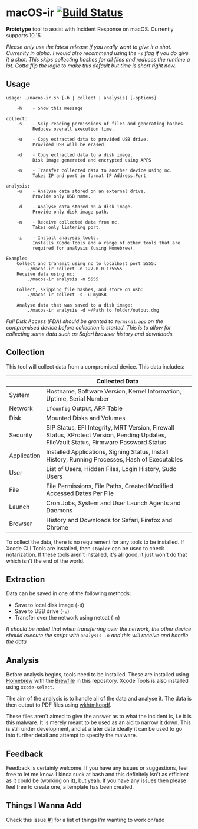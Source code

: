 # macOS-ir    [![Build Status](https://travis-ci.com/SynAckJack/macOS-ir.svg?token=whrMKztabPiqqCNsQeJt&branch=master)](https://travis-ci.com/SynAckJack/macOS-ir)

__Prototype__ tool to assist with Incident Response on macOS. Currently supports 10.15.

_Please only use the latest release if you really want to give it a shot. Currenlty in alpha. I would also recommend using the `-s` flag if you do give it a shot. This skips collecting hashes for all files and reduces the runtime a lot. Gotta flip the logic to make this default but time is short right now._

## Usage

```
usage: ./macos-ir.sh [-h | collect | analysis] [-options]

	-h    - Show this message

collect:
	-s    - Skip reading permissions of files and generating hashes.
		  Reduces overall execution time.
		    
	-u    - Copy extracted data to provided USB drive. 
		  Provided USB will be erased.

	-d    - Copy extracted data to a disk image. 
		  Disk image generated and encrypted using APFS

	-n    - Transfer collected data to another device using nc. 
		  Takes IP and port in format IP Address:Port

analysis:
	-u    - Analyse data stored on an external drive. 
		  Provide only USB name.

	-d    - Analyse data stored on a disk image.
		  Provide only disk image path.

	-n    - Receive collected data from nc. 
		  Takes only listening port.

	-i    - Install analysis tools. 
		  Installs XCode Tools and a range of other tools that are
		  required for analysis (using Homebrew).

Example:
	Collect and transmit using nc to localhost port 5555:
		./macos-ir collect -n 127.0.0.1:5555
	Receive data using nc:
		./macos-ir analysis -n 5555

	Collect, skipping file hashes, and store on usb:
		./macos-ir collect -s -u myUSB
		
	Analyse data that was saved to a disk image:
		./macos-ir analysis -d ~/Path to folder/output.dmg
```

_Full Disk Access (FDA) should be granted to `Terminal.app` on the compromised device before collection is started. This is to allow for collecting some data such as Safari browser history and downloads._

## Collection

This tool will collect data from a compromised device. This data includes:

|              | Collected Data                                                         |
| ------------ | ---------------------------------------------------------------------- |
| System       |  Hostname, Software Version, Kernel Information, Uptime, Serial Number |
| Network      |  `ifconfig` Output, ARP Table |
| Disk         |  Mounted Disks and Volumes |
| Security     |  SIP Status, EFI Integrity, MRT Version, Firewall Status, XProtect Version, Pending Updates, FileVault Status, Firmware Password Status |
| Application  |  Installed Applications, Signing Status, Install History, Running Processes, Hash of Executables |
| User         |  List of Users, Hidden Files, Login History, Sudo Users |
| File         |  File Permissions, File Paths, Created Modified Accessed Dates Per File |
| Launch       |  Cron Jobs, System and User Launch Agents and Daemons |
| Browser      |  History and Downloads for Safari, Firefox and Chrome |


To collect the data, there is no requirement for any tools to be installed. If Xcode CLI Tools are installed, then `stapler` can be used to check notarization. If these tools aren't installed, it's all good, it just won't do that which isn't the end of the world.

## Extraction

Data can be saved in one of the following methods:

*  Save to local disk image (`-d`)
*  Save to USB drive (`-u`)
*  Transfer over the network using netcat (`-n`)

_It should be noted that when transferring over the network, the other device should execute the script with `analysis -n` and this will receive and handle the data_

 ## Analysis

Before analysis begins, tools need to be installed. These are installed using [Homebrew](https://brew.sh/) with the [Brewfile](Brewfile) in this repository. Xcode Tools is also installed using `xcode-select`.

The aim of the analysis is to handle all of the data and analyse it. The data is then output to PDF files using [wkhtmltopdf](https://wkhtmltopdf.org/). 

These files aren't aimed to give the answer as to what the incident is, i.e it is this malware. It is merely meant to be used as an aid to narrow it down. This is still under development, and at a later date ideally it can be used to go into further detail and attempt to specify the malware.
 
## Feedback

Feedback is certainly welcome. If you have any issues or suggestions, feel free to let me know. I kinda suck at bash and this definitely isn't as efficient as it could be (working on it), but yeah. If you have any issues then please feel free to create one, a template has been created.

## Things I Wanna Add

Check this issue [#1](../../issues/1) for a list of things I'm wanting to work on/add
